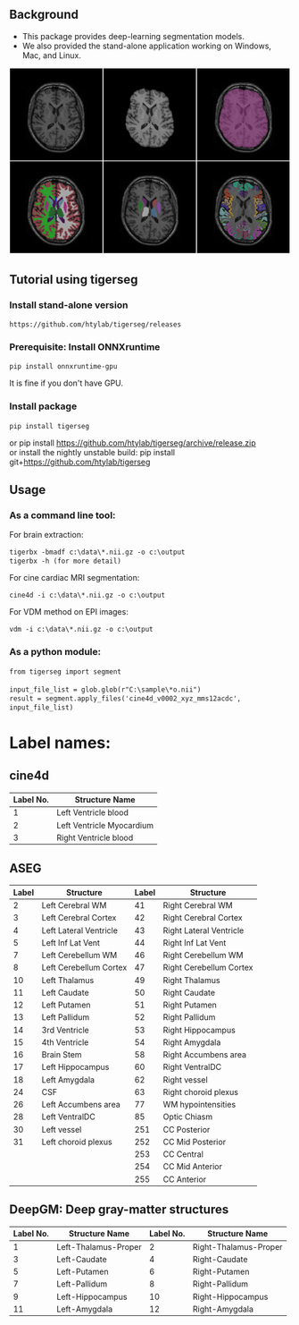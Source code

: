 ## Background

* This package provides deep-learning segmentation models.
* We also provided the stand-alone application working on Windows, Mac, and Linux.

![tigerbet](./doc/tigerbet2.png)
## Tutorial using tigerseg

### Install stand-alone version
    https://github.com/htylab/tigerseg/releases

### Prerequisite: Install ONNXruntime 
    pip install onnxruntime-gpu
It is fine if you don't have GPU.

### Install package    
    pip install tigerseg
or
    pip install https://github.com/htylab/tigerseg/archive/release.zip    
or install the nightly unstable build:
    pip install git+https://github.com/htylab/tigerseg
    

## Usage

### As a command line tool:
For brain extraction:

    tigerbx -bmadf c:\data\*.nii.gz -o c:\output
    tigerbx -h (for more detail)

For cine cardiac MRI segmentation:

    cine4d -i c:\data\*.nii.gz -o c:\output


For VDM method on EPI images:

    vdm -i c:\data\*.nii.gz -o c:\output


### As a python module:

```
from tigerseg import segment

input_file_list = glob.glob(r"C:\sample\*o.nii")
result = segment.apply_files('cine4d_v0002_xyz_mms12acdc', input_file_list)

```
# Label names:

## cine4d
| Label No. | Structure Name            |
| --------- | ------------------------- |
| 1         | Left Ventricle blood      |
| 2         | Left Ventricle Myocardium |
| 3         | Right Ventricle blood     |

## ASEG
| Label | Structure              | Label | Structure               |
| ----- | ---------------------- | ----- | ----------------------- |
| 2     | Left Cerebral WM       | 41    | Right Cerebral WM       |
| 3     | Left Cerebral Cortex   | 42    | Right Cerebral Cortex   |
| 4     | Left Lateral Ventricle | 43    | Right Lateral Ventricle |
| 5     | Left Inf Lat Vent      | 44    | Right Inf Lat Vent      |
| 7     | Left Cerebellum WM     | 46    | Right Cerebellum WM     |
| 8     | Left Cerebellum Cortex | 47    | Right Cerebellum Cortex |
| 10    | Left Thalamus          | 49    | Right Thalamus          |
| 11    | Left Caudate           | 50    | Right Caudate           |
| 12    | Left Putamen           | 51    | Right Putamen           |
| 13    | Left Pallidum          | 52    | Right Pallidum          |
| 14    | 3rd Ventricle          | 53    | Right Hippocampus       |
| 15    | 4th Ventricle          | 54    | Right Amygdala          |
| 16    | Brain Stem             | 58    | Right Accumbens area    |
| 17    | Left Hippocampus       | 60    | Right VentralDC         |
| 18    | Left Amygdala          | 62    | Right vessel            |
| 24    | CSF                    | 63    | Right choroid plexus    |
| 26    | Left Accumbens area    | 77    | WM hypointensities      |
| 28    | Left VentralDC         | 85    | Optic Chiasm            |
| 30    | Left vessel            | 251   | CC Posterior            |
| 31    | Left choroid plexus    | 252   | CC Mid Posterior        |
|       |                        | 253   | CC Central              |
|       |                        | 254   | CC Mid Anterior         |
|       |                        | 255   | CC Anterior             |

## DeepGM: Deep gray-matter structures
| Label No. | Structure Name       | Label No. | Structure Name        |
| --------- | -------------------- | --------- | --------------------- |
| 1         | Left-Thalamus-Proper | 2         | Right-Thalamus-Proper |
| 3         | Left-Caudate         | 4         | Right-Caudate         |
| 5         | Left-Putamen         | 6         | Right-Putamen         |
| 7         | Left-Pallidum        | 8         | Right-Pallidum        |
| 9         | Left-Hippocampus     | 10        | Right-Hippocampus     |
| 11        | Left-Amygdala        | 12        | Right-Amygdala        |
